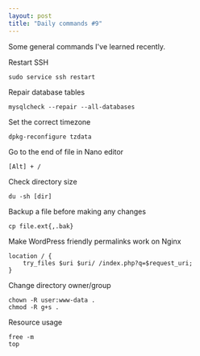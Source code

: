 ```yaml
---
layout: post
title: "Daily commands #9"
---
```


Some general commands I've learned recently.

<!--more-->

Restart SSH

```
sudo service ssh restart

```

Repair database tables

```
mysqlcheck --repair --all-databases
```

Set the correct timezone

```
dpkg-reconfigure tzdata
```

Go to the end of file in Nano editor

```
[Alt] + /
```

Check directory size

```
du -sh [dir] 
```

Backup a file before making any changes

```
cp file.ext{,.bak}
```

Make WordPress friendly permalinks work on Nginx

```
location / { 
	try_files $uri $uri/ /index.php?q=$request_uri; 
}
```

Change directory owner/group

```
chown -R user:www-data .
chmod -R g+s .
```

Resource usage

```
free -m
top
```